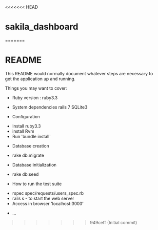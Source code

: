 <<<<<<< HEAD
# sakila_dashboard
=======
# README

This README would normally document whatever steps are necessary to get the
application up and running.

Things you may want to cover:

* Ruby version : ruby3.3

* System dependencies
  rails 7
  SQLite3

* Configuration
 - Install ruby3.3 
 - install Rvm
 - Run 'bundle install'
* Database creation
- rake db:migrate
* Database initialization
- rake db:seed
* How to run the test suite
- rspec spec/requests/users_spec.rb
- rails s - to start the web server
- Access in browser 'localhost:3000'

* ...
>>>>>>> 949ceff (Initial commit)
